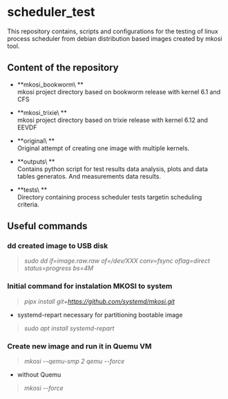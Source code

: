 # scheduler_test
This repository contains, scripts and configurations for the testing of linux process scheduler from debian distribution based images created by mkosi tool.

## Content of the repository

- **mkosi_bookworm\ ** <br>
mkosi project directory based on bookworm release with kernel 6.1 and CFS

- **mkosi_trixie\ ** <br>
mkosi project directory based on trixie release with kernel 6.12 and EEVDF

- **original\ ** <br>
Original attempt of creating one image with multiple kernels.

- **outputs\ ** <br>
Contains python script for test results data analysis, plots and data tables generatos.
And measurements data results. 

- **tests\ ** <br>
Directory containing process scheduler tests targetin scheduling criteria. 

## Useful commands
### dd created image to USB disk
>*sudo dd if=image.raw.raw of=/dev/XXX conv=fsync oflag=direct status=progress bs=4M*

### Initial command for instalation MKOSI to system
>*pipx install git+https://github.com/systemd/mkosi.git*
- systemd-repart necessary for partitioning bootable image<br>
>*sudo apt install systemd-repart*

### Create new image and run it in Quemu VM
>*mkosi --qemu-smp 2 qemu --force*
- without Quemu<br> 
>*mkosi --force*

